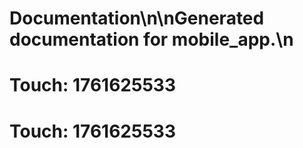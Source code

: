 # Documentation\n\nGenerated documentation for mobile_app.\n

# Touch: 1761625533

# Touch: 1761625533
